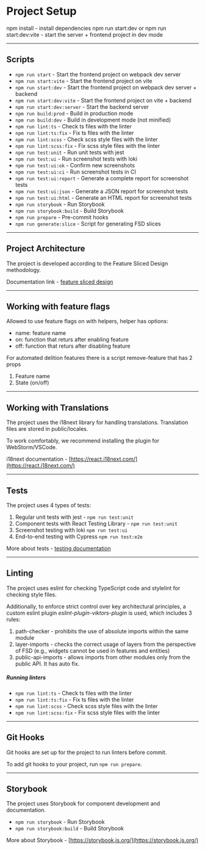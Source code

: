 # Project Setup

npm install - install dependencies
npm run start:dev or npm run start:dev:vite - start the server + frontend project in dev mode

---

## Scripts

-   `npm run start` - Start the frontend project on webpack dev server
-   `npm run start:vite` - Start the frontend project on vite
-   `npm run start:dev` - Start the frontend project on webpack dev server + backend
-   `npm run start:dev:vite` - Start the frontend project on vite + backend
-   `npm run start:dev:server` - Start the backend server
-   `npm run build:prod` - Build in production mode
-   `npm run build:dev` - Build in development mode (not minified)
-   `npm run lint:ts` - Check ts files with the linter
-   `npm run lint:ts:fix` - Fix ts files with the linter
-   `npm run lint:scss` - Check scss style files with the linter
-   `npm run lint:scss:fix` - Fix scss style files with the linter
-   `npm run test:unit` - Run unit tests with jest
-   `npm run test:ui` - Run screenshot tests with loki
-   `npm run test:ui:ok` - Confirm new screenshots
-   `npm run test:ui:ci` - Run screenshot tests in CI
-   `npm run test:ui:report` - Generate a complete report for screenshot tests
-   `npm run test:ui:json` - Generate a JSON report for screenshot tests
-   `npm run test:ui:html` - Generate an HTML report for screenshot tests
-   `npm run storybook` - Run Storybook
-   `npm run storybook:build` - Build Storybook
-   `npm run prepare` - Pre-commit hooks
-   `npm run generate:slice` - Script for generating FSD slices

---

## Project Architecture

The project is developed according to the Feature Sliced Design methodology.

Documentation link - [feature sliced design](https://feature-sliced.design/docs/get-started/tutorial)

---

## Working with feature flags

Allowed to use feature flags on with helpers, helper has options:

-   name: feature name
-   on: function that returs after enabling feature
-   off: function that returs after disabling feature

For automated delition features there is a script remove-feature that has 2 props

1. Feature name
2. State (on/off)

---

## Working with Translations

The project uses the i18next library for handling translations.
Translation files are stored in public/locales.

To work comfortably, we recommend installing the plugin for WebStorm/VSCode.

i18next documentation - [https://react.i18next.com/](https://react.i18next.com/)

---

## Tests

The project uses 4 types of tests:

1. Regular unit tests with jest - `npm run test:unit`
2. Component tests with React Testing Library - `npm run test:unit`
3. Screenshot testing with loki `npm run test:ui`
4. End-to-end testing with Cypress `npm run test:e2e`

More about tests - [testing documentation](/docs/tests.md)

---

## Linting

The project uses eslint for checking TypeScript code and stylelint for checking style files.

Additionally, to enforce strict control over key architectural principles, a custom eslint plugin _eslint-plugin-viktors-plugin_ is used, which includes 3 rules:

1. path-checker - prohibits the use of absolute imports within the same module
2. layer-imports - checks the correct usage of layers from the perspective of FSD (e.g., widgets cannot be used in features and entities)
3. public-api-imports - allows imports from other modules only from the public API. It has auto fix.

##### Running linters

-   `npm run lint:ts` - Check ts files with the linter
-   `npm run lint:ts:fix` - Fix ts files with the linter
-   `npm run lint:scss` - Check scss style files with the linter
-   `npm run lint:scss:fix` - Fix scss style files with the linter

---

## Git Hooks

Git hooks are set up for the project to run linters before commit.

To add git hooks to your project, run `npm run prepare`.

---

## Storybook

The project uses Storybook for component development and documentation.

-   `npm run storybook` - Run Storybook
-   `npm run storybook:build` - Build Storybook

More about Storybook - [https://storybook.js.org/](https://storybook.js.org/)
